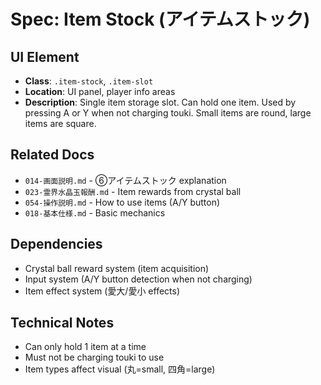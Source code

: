 # Spec: Item Stock (アイテムストック)

## UI Element
- **Class**: `.item-stock`, `.item-slot`
- **Location**: UI panel, player info areas
- **Description**: Single item storage slot. Can hold one item. Used by pressing A or Y when not charging touki. Small items are round, large items are square.

## Related Docs
- `014-画面説明.md` - ⑥アイテムストック explanation
- `023-霊界水晶玉報酬.md` - Item rewards from crystal ball
- `054-操作説明.md` - How to use items (A/Y button)
- `018-基本仕様.md` - Basic mechanics

## Dependencies
- Crystal ball reward system (item acquisition)
- Input system (A/Y button detection when not charging)
- Item effect system (愛大/愛小 effects)

## Technical Notes
- Can only hold 1 item at a time
- Must not be charging touki to use
- Item types affect visual (丸=small, 四角=large)
